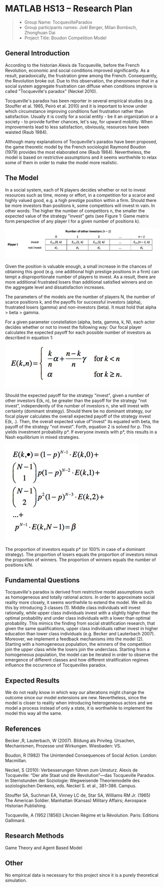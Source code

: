 # MATLAB HS13 – Research Plan

> * Group Name: TocquevilleParadox
> * Group participants names: Joël Berger, Milan Bombsch, Zhonghuan Dai
> * Project Title: Boudon Competition Model

## General Introduction
According to the historian Alexis de Tocqueville, before the French Revolution, economic and social conditions improved significantly. As a result, paradoxically, the frustration grew among the French. Consequently, the Revolution broke out. Due to this observation, the phenomenon that in a social system aggregate frustration can diffuse when conditions improve is called "Tocqueville's paradox" (Neckel 2010). 

Tocqueville's paradox has been reporter in several empirical studies (e.g. Stouffer et al. 1965, Peirò et al. 2010) and it is important to know under which circumstance improving conditions fuel frustration rather than satisfaction. Usually it is costly for a social entity - be it an organization or a society - to provide further chances, let's say, for upward mobility. When improvements lead to less satisfaction, obviously, resources have been waisted (Raub 1984).

Although many explanations of Tocqueville's paradox have been proposed, the game theoretic model by the French sociologist Raymond Boudon (1979) provides the most elaborated one (Raub 1984). Nevertheless, the model is based on restrictive assumptions and it seems worthwhile to relax some of them in order to make the model more realistic.


## The Model

In a social system, each of N players decides whether or not to invest resources such as time, money or effort, in a competition for a scarce and highly valued good, e.g. a high prestige position within a firm. Should there be more investors than positions k, some competitors will invest in vain. In other words: The higher the number of competitors n, the smaller the expected value of the strategy "invest" gets (see Figure 1: Game matrix form perspective of any player I for a given number of positions k).

![Game Matrix](GameMatrix.jpg)

Given the position is valuable enough, a small increase in the chances of obtaining this good (e.g. one additional high prestige positions in a firm) can tempt a disproportionate number of players to invest. As a result, there are more additional frustrated losers than additional satisfied winners and on the aggregate level and dissatisfaction increases.

The parameters of the models are the number of players N, the number of scarce positions k, and the payoffs for successful investors (alpha), frustrated losers (gamma) and non-investors (beta). It must hold that alpha > beta > gamma. 

For a given parameter constellation (alpha, beta, gamma, k, N), each actor decides whether or not to invest the following way: Our focal player calculates the expected payoff for each possible number of investors as described in equation 1: 

![E(n,k)](E(n,k).jpg)

Should the expected payoff for the strategy "invest", given a number of other investors E(k, n), be greater than the payoff for the strategy "not invest", independently of the number of investors n, she will invest with certainty (dominant strategy). Should there be no dominant strategy, our focal player calculates the overall expected payoff of the strategy invest E(k, .). Then, the overall expected value of"invest" its equated with beta, the payoff of the strategy "not invest". Forth, equation 2 is solved for p. This yields investment probability p*. If everyone invests with p*, this results in a Nash equilibrium in mixed strategies.

![E(overall](E(overall).jpg)

The proportion of investors equals p* (or 100% in case of a dominant strategy). The proportion of losers equals the proportion of investors minus the proportion of winners. The proportion of winners equals the number of positions k/N.

## Fundamental Questions

Tocqueville's paradox is derived from restrictive model assumptions such as homogeneous and totally rational actors. In order to approximate social reality more closely, it seems worthwhile to extend the model. We will do this by introducing 3 classes (1). Middle class individuals will invest rationally, while upper class individuals invest with a slightly higher than the optimal probability and under class individuals with a lower than optimal probability. This mimics the finding from social stratification research, that given the same qualifications, upper class individuals rather invest in higher education than lower class individuals (e.g. Becker and Lauterbach 2007).  Moreover, we implement a feedback mechanisms into the model (2). Starting with a homogeneous population, the winners of the competition join the upper class while the losers join the underclass. Starting from a homogeneous population, the model can be iterated in order to observe the emergence of different classes and how different stratification regimes influence the occurrence of Tocquevilles paradox.

## Expected Results

We do not really know in which way our alterations might change the outcome since our model extensions are new. Nevertheless, since the model is closer to reality when introducing heterogeneous actors and we model a process instead of only a state, it is worthwhile to implement the model this way all the same.

## References 

Becker ,R, Lauterbach, W (2007). Bildung als Privileg. Ursachen, Mechanismen, Prozesse und Wirkungen. Wiesbaden: VS.

Boudon, R (1982) The Unintended Consequences of Social Action. London: Macmillan.

Neckel, S (2010): Verbesserungen führen zum Umsturz. Alexis de Tocqueville: “Der alte Staat und die Revolution”—das Tocqueville Paradox. In Sternstunden der Soziologie: Wegweisende Theoriemodelle des soziologischen Denkens, eds. Neckel S. et al., 381–386. Campus.

Stouffer SA, Suchman EA, Vinney LC de, Star SA, Williams RM Jr. (1965) The American Soldier. Manhattan (Kansas) Military Affairs; Aerospace Historian Publishing.

Tocqueville, A (1952 [1856]) L’Ancien Régime et la Révolution. Paris: Editions Gallimard.

## Research Methods
Game Theory and Agent Based Model

## Other

No empirical data is necessary for this project since it is a purely theoretical simulation.


